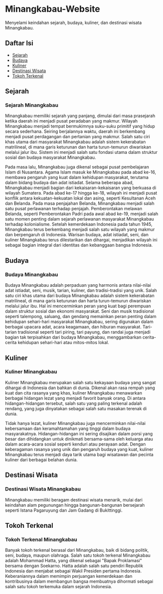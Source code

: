 # Minangkabau-Website

Menyelami keindahan sejarah, budaya, kuliner, dan destinasi wisata Minangkabau.

## Daftar Isi

- [Sejarah](#sejarah)
- [Budaya](#budaya)
- [Kuliner](#kuliner)
- [Destinasi Wisata](#destinasi-wisata)
- [Tokoh Terkenal](#tokoh-terkenal)

## Sejarah

### Sejarah Minangkabau

Minangkabau memiliki sejarah yang panjang, dimulai dari masa prasejarah ketika daerah ini menjadi pusat peradaban yang makmur. Wilayah Minangkabau menjadi tempat bermukimnya suku-suku primitif yang hidup secara sederhana. Seiring berjalannya waktu, daerah ini berkembang menjadi pusat perdagangan dan pertanian yang makmur. Salah satu ciri khas utama dari masyarakat Minangkabau adalah sistem kekerabatan matrilineal, di mana garis keturunan dan harta turun-temurun diwariskan melalui jalur ibu. Sistem ini menjadi salah satu fondasi utama dalam struktur sosial dan budaya masyarakat Minangkabau.

Pada masa lalu, Minangkabau juga dikenal sebagai pusat pembelajaran Islam di Nusantara. Agama Islam masuk ke Minangkabau pada abad ke-16, membawa pengaruh yang kuat dalam kehidupan masyarakat, terutama dalam bidang budaya dan adat istiadat. Selama beberapa abad, Minangkabau menjadi bagian dari kekaisaran-kekaisaran yang berkuasa di wilayah Sumatera. Pada abad ke-17 hingga ke-18, wilayah ini menjadi pusat konflik antara kekuatan-kekuatan lokal dan asing, seperti Kesultanan Aceh dan Belanda. Pada masa penjajahan Belanda, Minangkabau menjadi salah satu pusat perlawanan terhadap penjajah. Pemberontakan melawan Belanda, seperti Pemberontakan Padri pada awal abad ke-19, menjadi salah satu momen penting dalam sejarah perlawanan masyarakat Minangkabau terhadap kolonialisme. Setelah kemerdekaan Indonesia pada tahun 1945, Minangkabau terus berkembang menjadi salah satu wilayah yang makmur dan berpengaruh di Indonesia. Warisan budaya, adat istiadat, seni, dan kuliner Minangkabau terus dilestarikan dan dihargai, menjadikan wilayah ini sebagai bagian integral dari identitas dan kebanggaan bangsa Indonesia.

## Budaya

### Budaya Minangkabau

Budaya Minangkabau adalah perpaduan yang harmonis antara nilai-nilai adat istiadat, seni, musik, tarian, kuliner, dan tradisi-tradisi yang unik. Salah satu ciri khas utama dari budaya Minangkabau adalah sistem kekerabatan matrilineal, di mana garis keturunan dan harta turun-temurun diwariskan melalui jalur ibu. Hal ini mencerminkan peran yang kuat bagi perempuan dalam struktur sosial dan ekonomi masyarakat. Seni dan musik tradisional seperti talempong, saluang, dan gendang memainkan peran penting dalam kehidupan sehari-hari masyarakat Minangkabau, sering digunakan dalam berbagai upacara adat, acara keagamaan, dan hiburan masyarakat. Tari-tarian tradisional seperti tari piring, tari payung, dan randai juga menjadi bagian tak terpisahkan dari budaya Minangkabau, menggambarkan cerita-cerita kehidupan sehari-hari atau mitos-mitos lokal.

## Kuliner

### Kuliner Minangkabau

Kuliner Minangkabau merupakan salah satu kekayaan budaya yang sangat dihargai di Indonesia dan bahkan di dunia. Dikenal akan rasa rempah yang kuat dan cita rasanya yang khas, kuliner Minangkabau menawarkan berbagai hidangan lezat yang menjadi favorit banyak orang. Di antara hidangan-hidangan tersebut, salah satu yang paling terkenal adalah rendang, yang juga dinyatakan sebagai salah satu masakan terenak di dunia.

Tidak hanya lezat, kuliner Minangkabau juga mencerminkan nilai-nilai kebersamaan dan keramahtamahan yang tinggi dalam budaya masyarakatnya. Hidangan-hidangan ini sering disajikan dalam porsi yang besar dan dihidangkan untuk dinikmati bersama-sama oleh keluarga atau dalam acara-acara sosial seperti kenduri atau perayaan adat. Dengan keberagaman rasanya yang unik dan pengaruh budaya yang kuat, kuliner Minangkabau terus menjadi daya tarik utama bagi wisatawan dan pecinta kuliner dari berbagai belahan dunia.

## Destinasi Wisata

### Destinasi Wisata Minangkabau

Minangkabau memiliki beragam destinasi wisata menarik, mulai dari keindahan alam pegunungan hingga bangunan-bangunan bersejarah seperti Istana Pagaruyung dan Jam Gadang di Bukittinggi.

## Tokoh Terkenal

### Tokoh Terkenal Minangkabau

Banyak tokoh terkenal berasal dari Minangkabau, baik di bidang politik, seni, budaya, maupun olahraga. Salah satu tokoh terkenal Minangkabau adalah Mohammad Hatta, yang dikenal sebagai "Bapak Proklamasi" bersama dengan Soekarno. Hatta adalah salah satu pendiri Republik Indonesia dan menjabat sebagai Wakil Presiden pertama Indonesia. Keberaniannya dalam memimpin perjuangan kemerdekaan dan kontribusinya dalam membangun bangsa membuatnya dihormati sebagai salah satu tokoh terkemuka dalam sejarah Indonesia.
